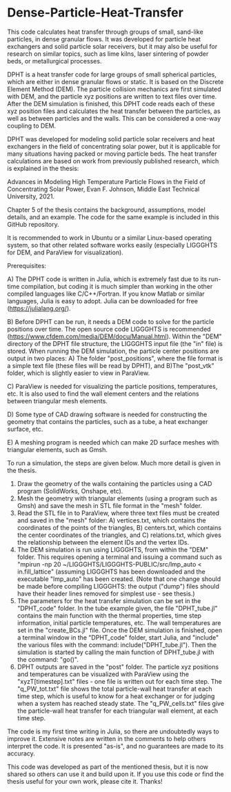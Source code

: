 # Dense-Particle-Heat-Transfer
This code calculates heat transfer through groups of small, sand-like particles, in dense granular flows. It was developed for particle heat exchangers and solid particle solar receivers, but it may also be useful for research on similar topics, such as lime kilns, laser sintering of powder beds, or metallurgical processes. 

DPHT is a heat transfer code for large groups of small spherical particles, which are either in dense granular flows or static. It is based on the Discrete Element Method (DEM). The particle collision mechanics are first simulated with DEM, and the particle xyz positions are written to text files over time. After the DEM simulation is finished, this DPHT code reads each of these xyz position files and calculates the heat transfer between the particles, as well as between particles and the walls. This can be considered a one-way coupling to DEM. 

DPHT was developed for modeling solid particle solar receivers and heat exchangers in the field of concentrating solar power, but it is applicable for many situations having packed or moving particle beds. The heat transfer calculations are based on work from previously published research, which is explained in the thesis:

Advances in Modeling High Temperature Particle Flows in the Field of Concentrating Solar Power, Evan F. Johnson, Middle East Technical University, 2021. 

Chapter 5 of the thesis contains the background, assumptions, model details, and an example. The code for the same example is included in this GitHub repository.  

It is recommended to work in Ubuntu or a similar Linux-based operating system, so that other related software works easily (especially LIGGGHTS for DEM, and ParaView for visualization).  

Prerequisites:

A) The DPHT code is written in Julia, which is extremely fast due to its run-time compilation, but coding it is much simpler than working in the other compiled languages like C/C++/Fortran. If you know Matlab or similar languages, Julia is easy to adopt. Julia can be downloaded for free (https://julialang.org/). 

B) Before DPHT can be run, it needs a DEM code to solve for the particle positions over time. The open source code LIGGGHTS is recommended (https://www.cfdem.com/media/DEM/docu/Manual.html). Within the "DEM" directory of the DPHT file structure, the LIGGGHTS input file (the "in" file) is stored. When running the DEM simulation, the particle center positions are output in two places: A) The folder "post_positions", where the file format is a simple text file (these files will be read by DPHT), and B)The "post_vtk" folder, which is slightly easier to view in ParaView. 

C) ParaView is needed for visualizing the particle positions, temperatures, etc. It is also used to find the wall element centers and the relations between triangular mesh elements. 

D) Some type of CAD drawing software is needed for constructing the geometry that contains the particles, such as a tube, a heat exchanger surface, etc. 

E) A meshing program is needed which can make 2D surface meshes with triangular elements, such as Gmsh.  


To run a simulation, the steps are given below. Much more detail is given in the thesis. 

1) Draw the geometry of the walls containing the particles using a CAD program (SolidWorks, Onshape, etc).
2) Mesh the geometry with triangular elements (using a program such as Gmsh) and save the mesh in STL file format in the "mesh" folder.
3) Read the STL file in to ParaView, where three text files must be created and saved in the "mesh" folder: A)  vertices.txt, which contains the coordinates of the points of the triangles, B) centers.txt, which contains the center coordinates of the triangles, and C) relations.txt, which gives the relationship between the element IDs and the vertex IDs.
5) The DEM simulation is run using LIGGGHTS, from within the "DEM" folder. This requires opening a terminal and issuing a command such as "mpirun -np 20 ~/LIGGGHTS/LIGGGHTS-PUBLIC/src/lmp_auto < in.fill_lattice" (assuming LIGGGHTS has been downloaded and the executable "lmp_auto" has been created. (Note that one change should be made before compiling LIGGGHTS: the output ("dump") files should have their header lines removed for simplest use - see thesis.)
6) The parameters for the heat transfer simulation can be set in the "DPHT_code" folder. In the tube example given, the file "DPHT_tube.jl" contains the main function with the thermal properties, time step information, initial particle temperatures, etc. The wall temperatures are set in the "create_BCs.jl" file. Once the DEM simulation is finished, open a terminal window in the "DPHT_code" folder, start Julia, and "include" the various files with the command: include("DPHT_tube.jl"). Then the simulation is started by calling the main function of DPHT_tube.jl with the command: "go()".
7) DPHT outputs are saved in the "post" folder. The particle xyz positions and temperatures can be visualized with ParaView using the "xyzT[timestep].txt" files - one file is written out for each time step. The "q_PW_tot.txt" file shows the total particle-wall heat transfer at each time step, which is useful to know for a heat exchanger or for judging when a system has reached steady state. The "q_PW_cells.txt" files give the particle-wall heat transfer for each triangular wall element, at each time step.

The code is my first time writing in Julia, so there are undoubtedly ways to improve it. Extensive notes are written in the comments to help others interpret the code. It is presented "as-is", and no guarantees are made to its accuracy.

This code was developed as part of the mentioned thesis, but it is now shared so others can use it and build upon it. If you use this code or find the thesis useful for your own work, please cite it. Thanks!








